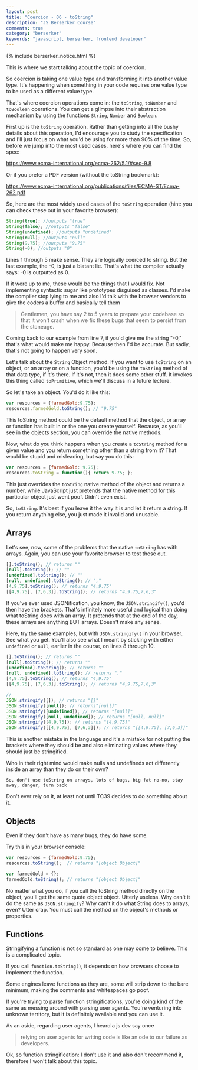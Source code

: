 ```yaml
---
layout: post
title: "Coercion - 06 - toString"
description: "JS Berserker Course"
comments: true
category: "berserker"
keywords: "javascript, berserker, frontend developer"
---
```


{% include berserker_notice.html %}

This is where we start talking about the topic of coercion.

So coercion is taking one value type and transforming it into another value type. It's happening when something in your code requires one value type to be used as a different value type.

That's where coercion operations come in: the ```toString```, ```toNumber``` and ```toBoolean``` operations. You can get a glimpse into their abstraction mechanism by using the functions ```String```, ```Number``` and ```Boolean```.

First up is the ```toString``` operation. Rather than getting into all the bushy details about this operation, I'd encourage you to study the specification and I'll just focus on what you'd be using for more than 90% of the time. So, before we jump into the most used cases, here's where you can find the spec:

<a href="https://www.ecma-international.org/ecma-262/5.1/#sec-9.8">https://www.ecma-international.org/ecma-262/5.1/#sec-9.8</a>

Or if you prefer a PDF version (without the toString bookmark):

<a href="https://www.ecma-international.org/publications/files/ECMA-ST/Ecma-262.pdf">https://www.ecma-international.org/publications/files/ECMA-ST/Ecma-262.pdf</a>

So, here are the most widely used cases of the ```toString``` operation (hint: you can check these out in your favorite browser):

```javascript
String(true); //outputs "true"
String(false); //outputs "false"
String(undefined); //outputs "undefined"
String(null); //outputs "null"
String(9.75); //outputs "9.75"
String(-0); //outputs "0"
```

Lines 1 through 5 make sense. They are logically coerced to string. But the last example, the -0, is just a blatant lie. That's what the compiler actually says: -0 is outputted as 0.

If it were up to me, these would be the things that I would fix. Not implementing syntactic sugar like prototypes disguised as classes. I'd make the compiler stop lying to me and also I'd talk with the browser vendors to give the coders a buffer and basically tell them

<blockquote>Gentlemen, you have say 2 to 5 years to prepare your codebase so that it won't crash when we fix these bugs that seem to persist from the stoneage.</blockquote>

Coming back to our example from line 7, if you'd give me the string "-0," that's what would make me happy. Because then I'd be accurate. But sadly, that's not going to happen very soon.

Let's talk about the ```String``` Object method. If you want to use ```toString``` on an object, or an array or on a function, you'd be using the ```toString``` method of that data type, if it's there. If it's not, then it does some other stuff. It invokes this thing called ```toPrimitive```, which we'll discuss in a future lecture.

So let's take an object. You'd do it like this:

```javascript
var resources = {farmedGold:9.75};
resources.farmedGold.toString(); // "9.75"
```

This toString method could be the default method that the object, or array or function has built in or the one you create yourself. Because, as you'll see in the objects section, you can override the native methods.

Now, what do you think happens when you create a ```toString``` method for a given value and you return something other than a string from it? That would be stupid and misleading, but say you do this:

```javascript
var resources = {farmedGold: 9.75};
resources.toString = function(){ return 9.75; };
```

This just overrides the ```toString``` native method of the object and returns a number, while JavaScript just pretends that the native method for this particular object just went poof. Didn't even exist.

So, ```toString```. It's best if you leave it the way it is and let it return a string. If you return anything else, you just made it invalid and unusable.

Arrays
------------------------------

Let's see, now, some of the problems that the native ```toString``` has with arrays. Again, you can use your favorite browser to test these out.

```javascript
[].toString(); // returns ""
[null].toString(); // ""
[undefined].toString(); // ""
[null, undefined].toString(); // ","
[4,9.75].toString(); // returns "4,9.75"
[[4,9.75], [7,6,3]].toString(); // returns "4,9.75,7,6,3"
```

If you've ever used JSONification, you know, the ```JSON.stringify()```, you'd then have the brackets. That's infinitely more useful and logical than doing what toString does with an array. It pretends that at the end of the day, these arrays are anything BUT arrays. Doesn't make any sense.

Here, try the same examples, but with ```JSON.stringify()``` in your browser. See what you get. You'll also see what I meant by sticking with either ```undefined``` or ```null```, earlier in the course, on lines 8 through 10.

```javascript
[].toString(); // returns ""
[null].toString(); // returns ""
[undefined].toString(); // returns ""
[null, undefined].toString(); // returns ","
[4,9.75].toString(); // returns "4,9.75"
[[4,9.75], [7,6,3]].toString(); // returns "4,9.75,7,6,3"

//
JSON.stringify([]); // returns "[]"
JSON.stringify([null]); // returns"[null]"
JSON.stringify([undefined]); // returns "[null]"
JSON.stringify([null, undefined]); // returns "[null, null]"
JSON.stringify([4,9.75]); // returns "[4,9.75]"
JSON.stringify([[4,9.75], [7,6,3]]); // returns "[[4,9.75], [7,6,3]]"
```

This is another mistake in the language and it's a mistake for not putting the brackets where they should be and also eliminating values where they should just be stringified.

Who in their right mind would make nulls and undefineds act differently inside an array than they do on their own?

```So, don't use toString on arrays, lots of bugs, big fat no-no, stay away, danger, turn back```

Don't ever rely on it, at least not until TC39 decides to do something about it.

Objects
---------------------------

Even if they don't have as many bugs, they do have some.

Try this in your browser console:

```javascript
var resources = {farmedGold:9.75};
resources.toString();  // returns "[object Object]"

var farmedGold = {};
farmedGold.toString(); // returns "[object Object]"
```

No matter what you do, if you call the toString method directly on the object, you'll get the same quote object object. Utterly useless. Why can't it do the same as ```JSON.stringify```? Why can't it do what String does to arrays, even? Utter crap. You must call the method on the object's methods or properties.

Functions
-----------------------------------

Stringifying a function is not so standard as one may come to believe. This is a complicated topic.

If you call ```function.toString()```, it depends on how browsers choose to implement the function.

Some engines leave functions as they are, some will strip down to the bare minimum, making the comments and whitespaces go poof.

If you're trying to parse function stringifications, you're doing kind of the same as messing around with parsing user agents. You're venturing into unknown territory, but it is definitely available and you can use it.

As an aside, regarding user agents, I heard a js dev say once

  <blockquote>relying on user agents for writing code is like an ode to our failure as developers.</blockquote>

Ok, so function stringification: I don't use it and also don't recommend it, therefore I won't talk about this topic.
